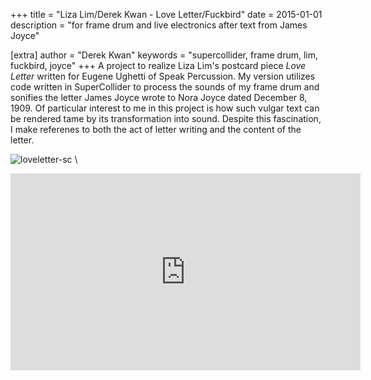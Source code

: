 +++
title = "Liza Lim/Derek Kwan - Love Letter/Fuckbird"
date = 2015-01-01
description = "for frame drum and live electronics after text from James Joyce"

[extra]
author = "Derek Kwan"
keywords = "supercollider, frame drum, lim, fuckbird, joyce"
+++
A project to realize Liza Lim's postcard piece _Love Letter_ written for Eugene Ughetti of Speak Percussion. My version utilizes code written in SuperCollider to process the sounds of my frame drum and sonifies the letter James Joyce wrote to Nora Joyce dated December 8, 1909. Of particular interest to me in this project is how such vulgar text can be rendered tame by its transformation into sound. Despite this fascination, I make referenes to both the act of letter writing and the content of the letter. 

![loveletter-sc](/music/images/loveLetter.jpg) \

<iframe width="560" height="315" src="https://www.youtube.com/embed/gzzAkBl5Y0E" frameborder="0" allowfullscreen></iframe>


